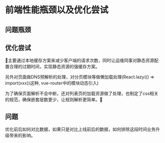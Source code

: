 # 前端性能瓶颈以及优化尝试

## 问题瓶颈



## 优化尝试

主要通过本地缓存方案来减少客户端的请求次数，同时让运维同事对静态资源配置合理的过期时间，实现静态资源的强缓存方案。

另外对页面做DNS预解析的处理，对分页模块等做懒加载处理(React.lazy(() => import(xxx))这种, vue-router中的模块动态引入)

为了确保页面解析不会中断，还对列表页的加载资源做了处理，也制定了css相关的规范，确保嵌套层数更少，让规则解析更简单。



## 问题

优化前后如何对比数据，如果只是对比上线前后的数据，如何排除这段时间业务升级带来的影响。